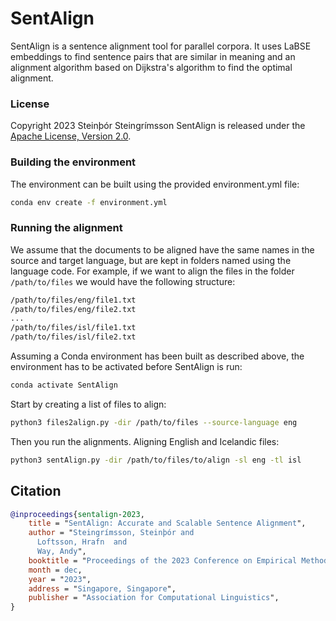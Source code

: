 # SentAlign

SentAlign is a sentence alignment tool for parallel corpora. 
It uses LaBSE embeddings to find sentence pairs that are similar in meaning 
and an alignment algorithm based on Dijkstra's algorithm to find the optimal alignment.

### License 
Copyright 2023 Steinþór Steingrímsson
SentAlign is released under the [Apache License, Version 2.0](LICENSE).


### Building the environment
The environment can be built using the provided environment.yml file:
```bash
conda env create -f environment.yml
```

### Running the alignment
We assume that the documents to be aligned have the same names in the source and target language, but are kept in folders named using the language code. For example, if we want to align the files in the folder `/path/to/files` we would have the following structure:
```bash
/path/to/files/eng/file1.txt
/path/to/files/eng/file2.txt
...
/path/to/files/isl/file1.txt
/path/to/files/isl/file2.txt
```

Assuming a Conda environment has been built as described above, the environment has to be activated before SentAlign is run:
```bash
conda activate SentAlign
```

Start by creating a list of files to align:

```bash
python3 files2align.py -dir /path/to/files --source-language eng
```

Then you run the alignments. Aligning English and Icelandic files:

```bash
python3 sentAlign.py -dir /path/to/files/to/align -sl eng -tl isl
```

## Citation

```bibtex	
@inproceedings{sentalign-2023,
    title = "SentAlign: Accurate and Scalable Sentence Alignment",
    author = "Steingrímsson, Steinþór and
      Loftsson, Hrafn  and
      Way, Andy",
    booktitle = "Proceedings of the 2023 Conference on Empirical Methods in Natural Language Processing: System Demonstrations",
    month = dec,
    year = "2023",
    address = "Singapore, Singapore",
    publisher = "Association for Computational Linguistics",
}
```
